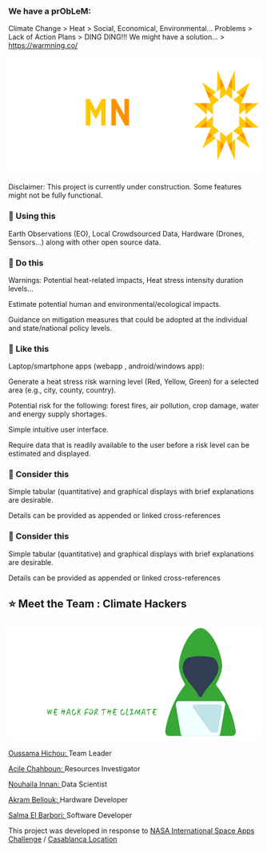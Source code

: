 ### We have a prObLeM:
Climate Change > Heat > Social, Economical, Environmental… Problems > Lack of Action Plans >  DING DING!!! We might have a solution... > https://warmning.co/

<p align="center">
  <img width="700" height="235" src="https://github.com/usmhic/Warmning/blob/main/res/img/warmnig_logo/widetrans.png">
</p>

Disclaimer: This project is currently under construction. Some features might not be fully functional.

### :pushpin: Using this
Earth Observations (EO), Local Crowdsourced Data, Hardware (Drones, Sensors...) along with other open source data.

### :pushpin: Do this

Warnings: Potential heat-related impacts, Heat stress intensity duration levels...

Estimate potential human and environmental/ecological impacts.

Guidance on mitigation measures that could be adopted at the individual and state/national policy levels.

### :pushpin: Like this

Laptop/smartphone apps (webapp , android/windows app):

Generate a heat stress risk warning level (Red, Yellow, Green) for a selected area (e.g., city, county, country).

Potential risk for the following: forest fires, air pollution, crop damage, water and energy supply shortages.

Simple intuitive user interface.

Require data that is readily available to the user before a risk level can be estimated and displayed.

### :pushpin: Consider this

Simple tabular (quantitative) and graphical displays with brief explanations are desirable.

Details can be provided as appended or linked cross-references

### :pushpin: Consider this

Simple tabular (quantitative) and graphical displays with brief explanations are desirable.

Details can be provided as appended or linked cross-references


## :star: Meet the Team : Climate Hackers
<p align="center">
  <img width="700" height="235" src="https://github.com/usmhic/Warmning/blob/main/res/img/team_logo/widetrans.png">
</p>

<a href="https://github.com/usmhic">Oussama Hichou: </a>Team Leader

<a href="https://www.facebook.com/acile.sh">Acile Chahboun: </a>Resources Investigator

<a href="https://github.com/Innanov">Nouhaila Innan: </a>Data Scientist

<a href="">Akram Bellouk: </a>Hardware Developer

<a href="https://www.linkedin.com/in/salma-el-barbori">Salma El Barbori: </a>Software Developer


This project was developed in response to <a href="https://2021.spaceappschallenge.org/challenges/statements/warning-things-are-heating-up">NASA International Space Apps Challenge</a> / <a href="https://2021.spaceappschallenge.org/locations/casablanca/">Casablanca Location</a>
